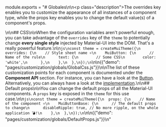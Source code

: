 module.exports = "# Globales\n\n<p class=\"description\">The overrides key enables you to customize the appearance of all instances of a component type, while the props key enables you to change the default value(s) of a component's props.</p>\n\n## CSS\n\nWhen the configuration variables aren't powerful enough, you can take advantage of the `overrides` key of the `theme` to potentially change **every single style** injected by Material-UI into the DOM. That's a really powerful feature.\n\n```js\nconst theme = createMuiTheme({\n  overrides: {\n    // Style sheet name ⚛️\n    MuiButton: {\n      // Name of the rule\n      text: {\n        // Some CSS\n        color: 'white',\n      },\n    },\n  },\n});\n```\n\n{{\"demo\": \"pages/customization/globals/GlobalCss.js\"}}\n\nThe list of these customization points for each component is documented under the **Component API** section. For instance, you can have a look at the [Button](/api/button/#css). Alternatively, you can always have a look at the [implementation](https://github.com/Foso/material-ui/blob/master/packages/material-ui/src/Button/Button.js).\n\n## Default props\n\nYou can change the default props of all the Material-UI components. A `props` key is exposed in the `theme` for this use case.\n\n```js\nconst theme = createMuiTheme({\n  props: {\n    // Name of the component ⚛️\n    MuiButtonBase: {\n      // The default props to change\n      disableRipple: true, // No more ripple, on the whole application 💣!\n    },\n  },\n});\n```\n\n{{\"demo\": \"pages/customization/globals/DefaultProps.js\"}}\n"